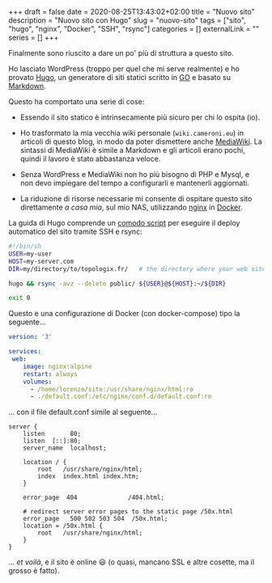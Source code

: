 +++ 
draft = false
date = 2020-08-25T13:43:02+02:00
title = "Nuovo sito"
description = "Nuovo sito con Hugo"
slug = "nuovo-sito"
tags = ["sito", "hugo", "nginx", "Docker", "SSH", "rsync"]
categories = []
externalLink = ""
series = []
+++

Finalmente sono riuscito a dare un po' più di struttura a questo sito.

Ho lasciato WordPress (troppo per quel che mi serve realmente) e ho provato [Hugo](https://gohugo.io/), un generatore di siti statici scritto in [GO](https://golang.org/) e basato su [Markdown](https://it.wikipedia.org/wiki/Markdown).

Questo ha comportato una serie di cose:

- Essendo il sito statico è intrinsecamente più sicuro per chi lo ospita (io).

- Ho trasformato la mia vecchia wiki personale (`wiki.cameroni.eu`) in articoli di questo blog, in modo da poter dismettere anche [MediaWiki](https://www.mediawiki.org/wiki/MediaWiki).
La sintassi di MediaWiki è simile a Markdown e gli articoli erano pochi, quindi il lavoro è stato abbastanza veloce.

- Senza WordPress e MediaWiki non ho più bisogno di PHP e Mysql, e non devo impiegare del tempo a configurarli e mantenerli aggiornati.

- La riduzione di risorse necessarie mi consente di ospitare questo sito direttamente *a casa mia*, sul mio NAS, utilizzando [nginx](https://nginx.org/) in [Docker](https://www.docker.com/).

La guida di Hugo comprende un [comodo script](https://gohugo.io/hosting-and-deployment/deployment-with-rsync/#shell-script) per eseguire il deploy automatico del sito tramite SSH e rsync:

```sh
#!/bin/sh
USER=my-user
HOST=my-server.com             
DIR=my/directory/to/topologix.fr/   # the directory where your web site files should go

hugo && rsync -avz --delete public/ ${USER}@${HOST}:~/${DIR}

exit 0
```

Questo e una configurazione di Docker (con docker-compose) tipo la seguente...

```yaml
version: '3'

services:
 web:
    image: nginx:alpine
    restart: always
    volumes:
      - /home/lorenzo/sito:/usr/share/nginx/html:ro
      - ./default.conf:/etc/nginx/conf.d/default.conf:ro
```

... con il file default.conf simile al seguente...

```nginx
server {
    listen       80;
    listen  [::]:80;
    server_name  localhost;

    location / {
        root   /usr/share/nginx/html;
        index  index.html index.htm;
    }

    error_page  404              /404.html;

    # redirect server error pages to the static page /50x.html
    error_page   500 502 503 504  /50x.html;
    location = /50x.html {
        root   /usr/share/nginx/html;
    }
}
```

... *et voilà*, e il sito è online 😃 (o quasi, mancano SSL e altre cosette, ma il grosso è fatto).